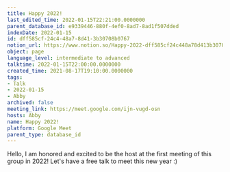 ```yaml
---
title: Happy 2022!
last_edited_time: 2022-01-15T22:21:00.0000000
parent_database_id: e9339446-880f-4ef0-8ad7-8ad1f507dded
indexDate: 2022-01-15
id: dff585cf-24c4-48a7-8d41-3b30708b0767
notion_url: https://www.notion.so/Happy-2022-dff585cf24c448a78d413b30708b0767
object: page
language_level: intermediate to advanced
talktime: 2022-01-15T22:00:00.0000000
created_time: 2021-08-17T19:10:00.0000000
tags:
- Talk
- 2022-01-15
- Abby
archived: false
meeting_link: https://meet.google.com/ijn-vugd-osn
hosts: Abby
name: Happy 2022!
platform: Google Meet
parent_type: database_id
---
```


Hello, I am honored and excited to be the host at the first meeting of this group in 2022! Let's have a free talk to meet this new year :)





